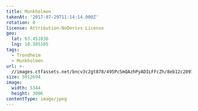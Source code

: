 ```yaml
---
title: Munkholmen
takenAt: '2017-07-29T11:14:14.000Z'
rotation: 0
license: Attribution-NoDerivs License
geo:
  lat: 63.451036
  lng: 10.385105
tags:
  - Trondheim
  - Munkholmen
url: >-
  //images.ctfassets.net/bncv3c2gt878/495PcSmQAzhPyADILFFcZh/8eb12c28979361fb4392b40037543a73/munkholmen_36111704551_o
size: 5012694
image:
  width: 5344
  height: 3006
contentType: image/jpeg
---
```


